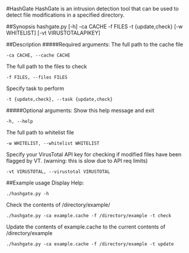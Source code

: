 #HashGate
HashGate is an intrusion detection tool that can be used to detect file modifications in a specified directory.

##Synopsis
hashgate.py [-h] -ca CACHE -f FILES -t {update,check} [-w WHITELIST] [-vt VIRUSTOTALAPIKEY]


##Description
#####Required arguments:
The full path to the cache file

`-ca CACHE, --cache CACHE`

The full path to the files to check

`-f FILES, --files FILES`

Specify task to perform

`-t {update,check}, --task {update,check}`

#####Optional arguments:
Show this help message and exit

`-h, --help`

The full path to whitelist file

`-w WHITELIST, --whitelist WHITELIST`

Specify your VirusTotal API key for checking if modified files have been flagged by VT.
(warning: this is slow due to API req limits)

`-vt VIRUSTOTAL, --virustotal VIRUSTOTAL`

##Example usage
Display Help:

`./hashgate.py -h`

Check the contents of /directory/example/

`./hashgate.py -ca example.cache -f /directory/example -t check`

Update the contents of example.cache to the current contents of /directory/example

`./hashgate.py -ca example.cache -f /directory/example -t update`



